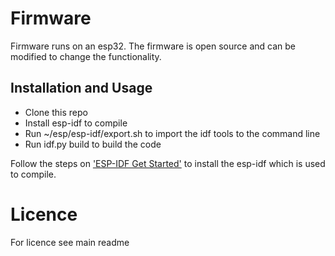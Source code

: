 # Firmware

Firmware runs on an esp32. The firmware is open source and can be modified to change the functionality.

## Installation and Usage

- Clone this repo
- Install esp-idf to compile
- Run ~/esp/esp-idf/export.sh to import the idf tools to the command line
- Run idf.py build to build the code

Follow the steps on ['ESP-IDF Get Started'](https://docs.espressif.com/projects/esp-idf/en/latest/esp32/get-started/index.html#installation-step-by-step) to install the esp-idf which is used to compile.

# Licence
For licence see main readme
